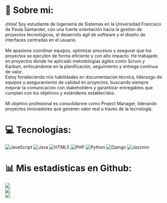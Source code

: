 # 💫 Sobre mi:
¡Hola! Soy estudiante de Ingeniería de Sistemas en la Universidad Francisco de Paula Santander, con una fuerte orientación hacia la gestión de proyectos tecnológicos, el desarrollo ágil de software y el diseño de interfaces centradas en el usuario.<br><br>Me apasiona coordinar equipos, optimizar procesos y asegurar que los proyectos se ejecuten de forma eficiente y con alto impacto. He trabajado en proyectos donde he aplicado metodologías ágiles como Scrum y Kanban, enfocándome en la planificación, seguimiento y entrega continua de valor.<br>Estoy fortaleciendo mis habilidades en documentación técnica, liderazgo de equipos y aseguramiento de calidad en proyectos, buscando siempre mejorar la comunicación con stakeholders y garantizar entregables que cumplan con los objetivos y estándares establecidos.<br><br>Mi objetivo profesional es consolidarme como Project Manager, liderando proyectos innovadores que generen valor real a través de la tecnología.


# 💻 Tecnologías:
![JavaScript](https://img.shields.io/badge/javascript-%23323330.svg?style=for-the-badge&logo=javascript&logoColor=%23F7DF1E)
![Java](https://img.shields.io/badge/java-%23ED8B00.svg?style=for-the-badge&logo=openjdk&logoColor=white)
![HTML5](https://img.shields.io/badge/html5-%23E34F26.svg?style=for-the-badge&logo=html5&logoColor=white)
![PHP](https://img.shields.io/badge/php-%23777BB4.svg?style=for-the-badge&logo=php&logoColor=white)
![Python](https://img.shields.io/badge/python-%2314354C.svg?style=for-the-badge&logo=python&logoColor=white)
![Django](https://img.shields.io/badge/django-%23092E20.svg?style=for-the-badge&logo=django&logoColor=white)
![Jazzmin](https://img.shields.io/badge/jazzmin-%2314354C.svg?style=for-the-badge&logo=django&logoColor=white)
# 📊 Mis estadisticas en Github:
![](https://github-readme-stats.vercel.app/api?username=Alexa0511&theme=dracula&hide_border=false&include_all_commits=true&count_private=true)<br/>
![](https://nirzak-streak-stats.vercel.app/?user=Alexa0511&theme=radical&hide_border=false)<br/>
![](https://github-readme-stats.vercel.app/api/top-langs/?username=Alexa0511&theme=radical&hide_border=false&include_all_commits=false&count_private=false&layout=compact)

<!-- Proudly created with GPRM ( https://gprm.itsvg.in ) -->
